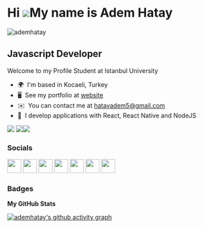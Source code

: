 Hi ![](https://user-images.githubusercontent.com/18350557/176309783-0785949b-9127-417c-8b55-ab5a4333674e.gif)My name is Adem Hatay
==================================================================================================================================

<p align="left"> <img src="https://komarev.com/ghpvc/?username=ademhatay&label=Profile%20views&color=0e75b6&style=flat" alt="ademhatay" /> </p>

Javascript Developer
--------------------

Welcome to my Profile Student at Istanbul University

* 🌍  I'm based in Kocaeli, Turkey
* 🖥️  See my portfolio at [website](http://ademhatay.com)
* ✉️  You can contact me at [hatayadem5@gmail.com](mailto:hatayadem5@gmail.com)
* 🧠  I develop applications with React, React Native and NodeJS
<img src="https://user-images.githubusercontent.com/66277966/170010039-f1832532-4421-4e64-a3f5-327a0b926d0e.svg">
<a href="https://www.twitter.com/hatayadem" target="_blank" rel="noreferrer"><img
src="https://img.shields.io/twitter/follow/hatayadem?logo=twitter&style=for-the-badge&color=0891b2&labelColor=1c1917"
/></a><a href="https://www.github.com/ademhatay" target="_blank" rel="noreferrer"><img
src="https://img.shields.io/github/followers/ademhatay?logo=github&style=for-the-badge&color=0891b2&labelColor=1c1917" /></a>


### Socials

<p align="left"> <a href="https://www.facebook.com/Ademhatay31" target="_blank" rel="noreferrer"><img src="https://raw.githubusercontent.com/danielcranney/readme-generator/main/public/icons/socials/facebook.svg" width="32" height="32" /></a> <a href="https://www.github.com/ademhatay" target="_blank" rel="noreferrer"><img src="https://raw.githubusercontent.com/danielcranney/readme-generator/main/public/icons/socials/github.svg" width="32" height="32" /></a> <a href="http://www.instagram.com/ademhatay_" target="_blank" rel="noreferrer"><img src="https://raw.githubusercontent.com/danielcranney/readme-generator/main/public/icons/socials/instagram.svg" width="32" height="32" /></a> <a href="https://www.linkedin.com/in/ademhatay" target="_blank" rel="noreferrer"><img src="https://raw.githubusercontent.com/danielcranney/readme-generator/main/public/icons/socials/linkedin.svg" width="32" height="32" /></a> <a href="https://medium.com/@ademhatay" target="_blank" rel="noreferrer"><img src="https://raw.githubusercontent.com/danielcranney/readme-generator/main/public/icons/socials/medium.svg" width="32" height="32" /></a> <a href="https://www.twitter.com/hatayadem" target="_blank" rel="noreferrer"><img src="https://raw.githubusercontent.com/danielcranney/readme-generator/main/public/icons/socials/twitter.svg" width="32" height="32" /></a> <a href="https://www.youtube.com/@ademhatay" target="_blank" rel="noreferrer"><img src="https://raw.githubusercontent.com/danielcranney/readme-generator/main/public/icons/socials/youtube.svg" width="32" height="32" /></a></p>

### Badges

<b>My GitHub Stats</b>

[![ademhatay's github activity graph](https://github-readme-activity-graph.cyclic.app/graph?username=ademhatay&bg_color=000000&color=7d7d7d&line=ffffff&point=ff0000&area=true&hide_border=true)](https://github.com/ademhatay)
